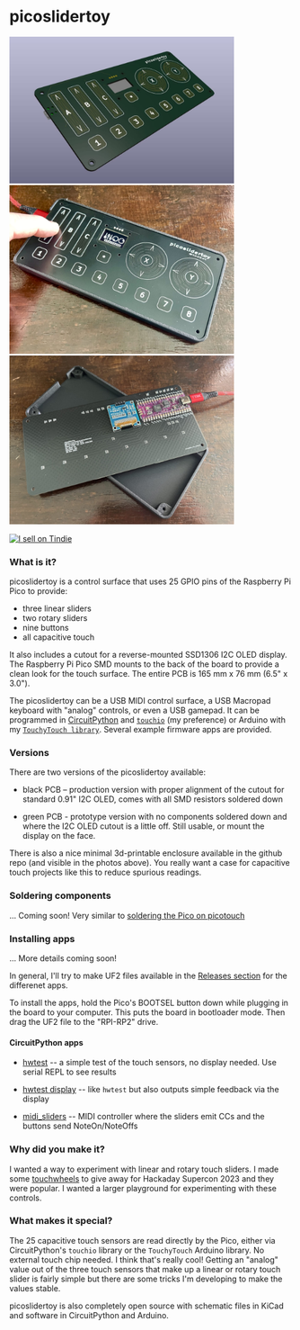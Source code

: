 # picoslidertoy


<img src="./docs/picoslidertoy_render2.jpg" width="400"><img src="./docs/picoslidertoy_photo1.jpg" width="400"><img src="./docs/picoslidertoy_photo2.jpg" width="400">

<a href="https://www.tindie.com/products/todbot/picoslidertoy-capsense-controller-for-pico/"><img src="https://d2ss6ovg47m0r5.cloudfront.net/badges/tindie-smalls.png" alt="I sell on Tindie" width="200" height="55"></a>

### What is it?

picoslidertoy is a control surface that uses 25 GPIO pins of the Raspberry Pi Pico to provide:

- three linear sliders
- two rotary sliders
- nine buttons
- all capacitive touch 

It also includes a cutout for a reverse-mounted SSD1306 I2C OLED display. The Raspberry Pi Pico SMD mounts to the back of the board to provide a clean look for the touch surface.  The entire PCB is 165 mm x 76 mm (6.5" x 3.0").

The picoslidertoy can be a USB MIDI control surface, a USB Macropad keyboard with "analog" controls, or even a USB gamepad.  It can be programmed in [CircuitPython](https://circuitpython.org/) and [`touchio`](https://docs.circuitpython.org/en/latest/shared-bindings/touchio/index.html) (my preference) or Arduino with my [`TouchyTouch library`](https://github.com/todbot/TouchyTouch).  Several example firmware apps are provided.

### Versions

There are two versions of the picoslidertoy available:

- black PCB – production version with proper alignment of the cutout for standard 0.91" I2C OLED, comes with all SMD resistors soldered down

- green PCB - prototype version with no components soldered down and where the I2C OLED cutout is a little off. Still usable, or mount the display on the face. 

There is also a nice minimal 3d-printable enclosure available in the github repo (and visible in the photos above).  You really want a case for capacitive touch projects like this to reduce spurious readings. 


### Soldering components

... Coming soon!   Very similar to [soldering the Pico on picotouch](https://github.com/todbot/picotouch?tab=readme-ov-file#how-to-solder-the-pico)


### Installing apps

... More details coming soon! 

In general, I'll try to make UF2 files available in the [Releases section](https://github.com/todbot/picoslidertoy/releases) for the differenet apps.   

To install the apps, hold the Pico's BOOTSEL button down while plugging in the board to your computer. 
This puts the board in bootloader mode.  Then drag the UF2 file to the "RPI-RP2" drive. 

#### CircuitPython apps

- [hwtest](https://github.com/todbot/picoslidertoy/blob/main/circuitpython/hwtest/code.py)
    -- a simple test of the touch sensors, no display needed. Use serial REPL to see results

- [hwtest display](https://github.com/todbot/picoslidertoy/blob/main/circuitpython/hwtest_display/code.py) -- like `hwtest` but also outputs simple feedback via the display
 
- [midi_sliders](https://github.com/todbot/picoslidertoy/blob/main/circuitpython/midi_sliders/) -- MIDI controller where the sliders emit CCs and the buttons send NoteOn/NoteOffs


### Why did you make it?

I wanted a way to experiment with linear and rotary touch sliders.  I made some [touchwheels](https://github.com/todbot/touchwheels) to give away for Hackaday Supercon 2023 and they were popular. I wanted a larger playground for experimenting with these controls. 

### What makes it special?

The 25 capacitive touch sensors are read directly by the Pico, either via CircuitPython's `touchio` library or the `TouchyTouch` Arduino library.  No external touch chip needed.  I think that's really cool!  Getting an "analog" value out of the three touch sensors that make up a linear or rotary touch slider is fairly simple but there are some tricks I'm developing to make the values stable.

picoslidertoy is also completely open source with schematic files in KiCad and software in CircuitPython and Arduino.
